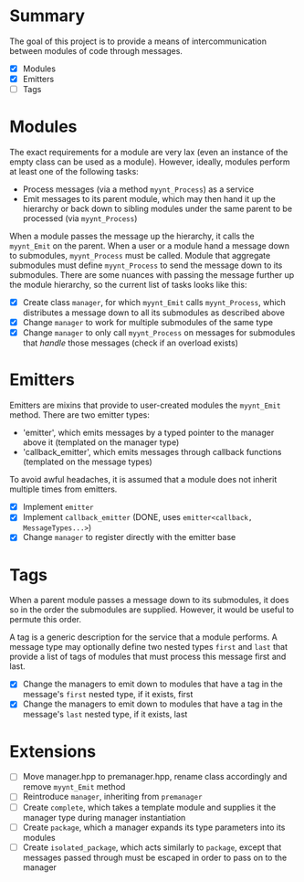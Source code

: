 # Summary
The goal of this project is to provide a means of intercommunication between modules of code through messages.

- [x] Modules
- [x] Emitters
- [ ] Tags

# Modules
The exact requirements for a module are very lax (even an instance of the empty class can be used as a module).
However, ideally, modules perform at least one of the following tasks:

- Process messages (via a method `myynt_Process`) as a service
- Emit messages to its parent module, which may then hand it up the hierarchy or back down to sibling modules under the same parent to be processed (via `myynt_Process`)

When a module passes the message up the hierarchy, it calls the `myynt_Emit` on the parent.
When a user or a module hand a message down to submodules, `myynt_Process` must be called.
Module that aggregate submodules must define `myynt_Process` to send the message down to its submodules.
There are some nuances with passing the message further up the module hierarchy, so the current list of tasks looks like this:

- [x] Create class `manager`, for which `myynt_Emit` calls `myynt_Process`, which distributes a message down to all its submodules as described above
- [x] Change `manager` to work for multiple submodules of the same type
- [x] Change `manager` to only call `myynt_Process` on messages for submodules that *handle* those messages (check if an overload exists)

# Emitters
Emitters are mixins that provide to user-created modules the `myynt_Emit` method.
There are two emitter types:
- 'emitter', which emits messages by a typed pointer to the manager above it (templated on the manager type)
- 'callback_emitter', which emits messages through callback functions (templated on the message types)

To avoid awful headaches, it is assumed that a module does not inherit multiple times from emitters.

- [x] Implement `emitter`
- [x] Implement `callback_emitter` (DONE, uses `emitter<callback, MessageTypes...>`)
- [x] Change `manager` to register directly with the emitter base

# Tags
When a parent module passes a message down to its submodules, it does so in the order the submodules are supplied. However, it would be useful to permute this order. 

A tag is a generic description for the service that a module performs.
A message type may optionally define two nested types `first` and `last` that provide a list of tags of modules that must process this message first and last.

- [x] Change the managers to emit down to modules that have a tag in the message's `first` nested type, if it exists, first
- [x] Change the managers to emit down to modules that have a tag in the message's `last` nested type, if it exists, last

# Extensions

- [ ] Move manager.hpp to premanager.hpp, rename class accordingly and remove `myynt_Emit` method
- [ ] Reintroduce `manager`, inheriting from `premanager`
- [ ] Create `complete`, which takes a template module and supplies it the manager type during manager instantiation
- [ ] Create `package`, which a manager expands its type parameters into its modules
- [ ] Create `isolated_package`, which acts similarly to `package`, except that messages passed through must be escaped in order to pass on to the manager
